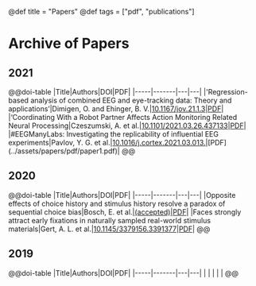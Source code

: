 @def title = "Papers"
@def tags = ["pdf", "publications"]

# Archive of Papers
## 2021
@@doi-table
|Title|Authors|DOI|PDF|
|-----|-------|---|---|
|'Regression-based analysis of combined EEG and eye-tracking data: Theory and applications’|Dimigen, O. and Ehinger, B. V.|[10.1167/jov.21.1.3](https://doi.org/10.1167/jov.21.1.3)|[PDF](../assets/papers/pdf/paper1.pdf)|
|‘Coordinating With a Robot Partner Affects Action Monitoring Related Neural Processing|Czeszumski, A. et al.|[10.1101/2021.03.26.437133](https://doi.org/10.1101/2021.03.26.437133)|[PDF](../assets/papers/pdf/paper1.pdf)|
|#EEGManyLabs: Investigating the replicability of influential EEG experiments|Pavlov, Y. G. et al.|[10.1016/j.cortex.2021.03.013.](https://doi.org/10.1016/j.cortex.2021.03.013.)|[PDF](../assets/papers/pdf/paper1.pdf)|
@@

## 2020
@@doi-table
|Title|Authors|DOI|PDF|
|-----|-------|---|---|
|Opposite effects of choice history and stimulus history resolve a paradox of sequential choice bias|Bosch, E. et al.|[(accepted)](https://doi.org/(accepted))|[PDF](.)|
|Faces strongly attract early fixations in naturally sampled real-world stimulus materials|Gert, A. L. et al.|[10.1145/3379156.3391377](https://doi.org/10.1145/3379156.3391377)|[PDF](.)|
@@

## 2019
@@doi-table
|Title|Authors|DOI|PDF|
|-----|-------|---|---|
| | | | |
@@
